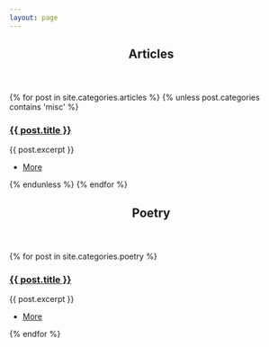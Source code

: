 ```yaml
---
layout: page
---
```


<section>
	<header class="major">
		<h2><a id="articles">Articles</a></h2>
	</header>
	<div class="posts">
	{% for post in site.categories.articles %}
		{% unless post.categories contains 'misc' %}
		<article>
			<a href="{{ site.baseurl }}{{ post.url }}" class="image"><img src="{{ post.image }}" alt="" /></a>
			<h3><a href="{{ site.baseurl }}{{ post.url }}">{{ post.title }}</a></h3>
			<p>{{ post.excerpt }}</p>
			<ul class="actions">
				<li><a href="{{ post.url }}" class="button">More</a></li>
			</ul>
		</article>
		{% endunless %}
	{% endfor %}
	</div>
</section>

<section>
	<header class="major">
		<h2><a id="poetry">Poetry</a></h2>
	</header>
	<div class="posts">
	{% for post in site.categories.poetry %}
		<article>
			<a href="{{ site.baseurl }}{{ post.url }}" class="image"><img src="{{ post.image }}" alt="" /></a>
			<h3><a href="{{ site.baseurl }}{{ post.url }}">{{ post.title }}</a></h3>
			<p>{{ post.excerpt }}</p>
			<ul class="actions">
				<li><a href="{{ post.url }}" class="button">More</a></li>
			</ul>
		</article>
	{% endfor %}
	</div>
</section>
